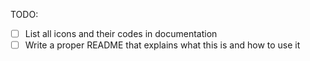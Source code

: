 TODO:
- [ ] List all icons and their codes in documentation
- [ ] Write a proper README that explains what this is and how to use it
